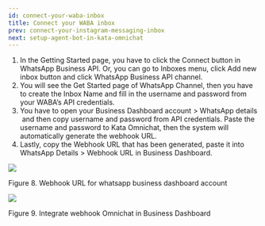 ```yaml
---
id: connect-your-waba-inbox
title: Connect your WABA inbox
prev: connect-your-instagram-messaging-inbox
next: setup-agent-bot-in-kata-omnichat
---
```


1.  In the Getting Started page, you have to click the Connect button in WhatsApp Business API. Or, you can go to Inboxes menu, click Add new inbox button and click WhatsApp Business API channel.
2.  You will see the Get Started page of WhatsApp Channel, then you have to create the Inbox Name and fill in the username and password from your WABA’s API credentials.
3.  You have to open your Business Dashboard account > WhatsApp details  and then copy username and password from API credentials. Paste the username and password to Kata Omnichat, then the system will automatically generate the webhook URL.
4.  Lastly, copy the Webhook URL that has been generated, paste it into WhatsApp Details > Webhook URL in Business Dashboard.

![](https://lh4.googleusercontent.com/Un3Dw6YYlTXDedOUDfglV4-6DeQmi-u0y--wbk4Qh0ngsZXmjdbhIGPEkqpi_s8cdDp7liMzX9OJ8AERQAIjbmT1ejZYtuwAFAiJIfnWI3aEiBC8SjQhs6KZ5vgJI5w3Fi5UVZaC)

Figure 8. Webhook URL for whatsapp business dashboard account

![](https://lh5.googleusercontent.com/zV9k9D72tIyBXMVpYAEgi4gfV18sNCAyNDjTXGOkuYqMA3DuSSD2ikwVDDzCbQdiGMPkkIcqnTOW2RmlyxNy9B9hp03soX-VEw7QCMdLu0FAigTJpyt2RmQ4-NLi6zw7YLkf7cQU)

Figure 9. Integrate webhook Omnichat in Business Dashboard
